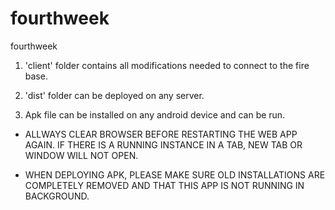 # fourthweek
 fourthweek
 
1) 'client' folder contains all modifications needed to connect to the fire base.

2) 'dist'  folder can be deployed on any server.

3) Apk file can be installed on any android device and can be run.

* ALLWAYS CLEAR BROWSER BEFORE RESTARTING THE WEB APP AGAIN. IF THERE IS A RUNNING INSTANCE IN A TAB, NEW TAB OR WINDOW WILL NOT OPEN.

* WHEN DEPLOYING APK, PLEASE MAKE SURE OLD INSTALLATIONS ARE COMPLETELY REMOVED AND THAT THIS APP IS NOT RUNNING IN BACKGROUND.